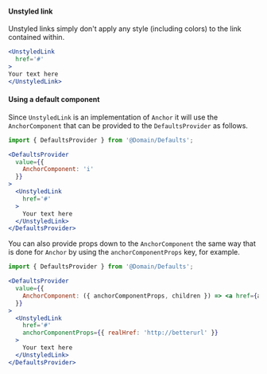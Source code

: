 #### Unstyled link
Unstyled links simply don't apply any style (including colors) to the link contained within.

```jsx
<UnstyledLink
  href='#'
>
Your text here
</UnstyledLink>
```

#### Using a default component

Since `UnstyledLink` is an implementation of `Anchor` it will use the `AnchorComponent` that
can be provided to the `DefaultsProvider` as follows.
```jsx
import { DefaultsProvider } from '@Domain/Defaults';

<DefaultsProvider
  value={{
    AnchorComponent: 'i'
  }}
>
  <UnstyledLink
    href='#'
  >
    Your text here
  </UnstyledLink>
</DefaultsProvider>
```

You can also provide props down to the `AnchorComponent` the same way that is done for `Anchor`
by using the `anchorComponentProps` key, for example.

```jsx
import { DefaultsProvider } from '@Domain/Defaults';

<DefaultsProvider
  value={{
    AnchorComponent: ({ anchorComponentProps, children }) => <a href={anchorComponentProps.realHref}>{children}</a>
  }}
>
  <UnstyledLink
    href='#'
    anchorComponentProps={{ realHref: 'http://betterurl' }}
  >
    Your text here
  </UnstyledLink>
</DefaultsProvider>
```
